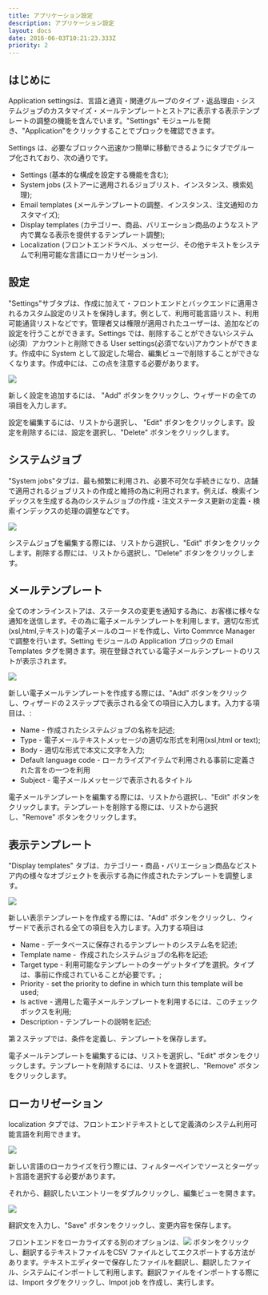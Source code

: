 ```yaml
---
title: アプリケーション設定
description: アプリケーション設定
layout: docs
date: 2016-06-03T10:21:23.333Z
priority: 2
---
```

## はじめに

Application settingsは、言語と通貨・関連グループのタイプ・返品理由・システムジョブのカスタマイズ・メールテンプレートとストアに表示する表示テンプレートの調整の機能を含んでいます。"Settings" モジュールを開き、"Application"をクリックすることでブロックを確認できます。

Settings は、必要なブロックへ迅速かつ簡単に移動できるようにタブでグループ化されており、次の通りです。
* Settings (基本的な構成を設定する機能を含む);
* System jobs (ストアーに適用されるジョブリスト、インスタンス、検索処理);
* Email templates (メールテンプレートの調整、インスタンス、注文通知のカスタマイズ);
* Display templates (カテゴリー、商品、バリエーション商品のようなストア内で異なる表示を提供するテンプレート調整);
* Localization (フロントエンドラベル、メッセージ、その他テキストをシステムで利用可能な言語にローカリゼーション).

## 設定

"Settings"サブタブは、作成に加えて・フロントエンドとバックエンドに適用されるカスタム設定のリストを保持します。例として、利用可能言語リスト、利用可能通貨リストなどです。管理者又は権限が適用されたユーザーは、追加などの設定を行うことができます。Settings では、削除することができないシステム(必須）アカウントと削除できる User settings(必須でない)アカウントができます。作成中に System として設定した場合、編集ビューで削除することができなくなります。作成中には、この点を注意する必要があります。

<img src="../../../assets/images/docs/image2014-2-3 14_55_25.png" />

新しく設定を追加するには、 "Add" ボタンをクリックし、ウィザードの全ての項目を入力します。

設定を編集するには、リストから選択し、 "Edit" ボタンをクリックします。設定を削除するには、設定を選択し、"Delete" ボタンをクリックします。

## システムジョブ

"System jobs"タブは、最も頻繁に利用され、必要不可欠な手続きになり、店舗で適用されるジョブリストの作成と維持の為に利用されます。例えば、検索インデックスを生成する為のシステムジョブの作成・注文ステータス更新の定義・検索インデックスの処理の調整などです。

<img src="../../../assets/images/docs/system-jobs.PNG" />

システムジョブを編集する際には、リストから選択し、"Edit" ボタンをクリックします。削除する際には、リストから選択し、"Delete" ボタンをクリックします。

## メールテンプレート

全てのオンラインストアは、ステータスの変更を通知する為に、お客様に様々な通知を送信します。その為に電子メールテンプレートを利用します。適切な形式(xsl,html,テキスト)の電子メールのコードを作成し、Virto Commrce Manager で調整を行います。Setting モジュールの Application ブロックの Email Templates タグを開きます。現在登録されている電子メールテンプレートのリストが表示されます。

<img src="../../../assets/images/docs/email-templates.PNG" />

新しい電子メールテンプレートを作成する際には、"Add" ボタンをクリックし、ウィザードの２ステップで表示される全ての項目に入力します。入力する項目は、:

* Name - 作成されたシステムジョブの名称を記述;
* Type - 電子メールテキストメッセージの適切な形式を利用(xsl,html or text);
* Body - 適切な形式で本文に文字を入力;
* Default language code - ローカライズアイテムで利用される事前に定義された言をの一つを利用
* Subject - 電子メールメッセージで表示されるタイトル

電子メールテンプレートを編集する際には、リストから選択し、"Edit" ボタンをクリックします。テンプレートを削除する際には、リストから選択し、"Remove" ボタンをクリックします。

## 表示テンプレート

"Display templates" タブは、カテゴリー・商品・バリエーション商品などストア内の様々なオブジェクトを表示する為に作成されたテンプレートを調整します。

<img src="../../../assets/images/docs/display-templates.PNG" />

新しい表示テンプレートを作成する際には、"Add" ボタンをクリックし、ウィザードで表示される全ての項目を入力します。入力する項目は

* Name - データベースに保存されるテンプレートのシステム名を記述;
* Template name -  作成されたシステムジョブの名称を記述;
* Target type - 利用可能なテンプレートのターゲットタイプを選択。タイプは、事前に作成されていることが必要です。;
* Priority - set the priority to define in which turn this template will be used;
* Is active - 適用した電子メールテンプレートを利用するには、このチェックボックスを利用;
* Description - テンプレートの説明を記述;

第２ステップでは、条件を定義し、テンプレートを保存します。

電子メールテンプレートを編集するには、リストを選択し、"Edit" ボタンをクリックします。テンプレートを削除するには、リストを選択し、"Remove" ボタンをクリックします。

## ローカリゼーション

localization タブでは、フロントエンドテキストとして定義済のシステム利用可能言語を利用できます。

<img src="../../../assets/images/docs/image2014-2-3 15_9_23.png" />

新しい言語のローカライズを行う際には、フィルターペインでソースとターゲット言語を選択する必要があります。

それから、翻訳したいエントリーをダブルクリックし、編集ビューを開きます。

<img src="../../../assets/images/docs/image2014-2-3 15_11_57.png" />

翻訳文を入力し、"Save" ボタンをクリックし、変更内容を保存します。

フロントエンドをローカライズする別のオプションは、<img src="../../../assets/images/docs/image2014-2-3 15_17_32.png" /> ボタンをクリックし、翻訳するテキストファイルをCSV ファイルとしてエクスポートする方法があります。テキストエディターで保存したファイルを翻訳し、翻訳したファイル、システムにインポートして利用します。翻訳ファイルをインポートする際には、Import タグをクリックし、Impot job を作成し、実行します。
